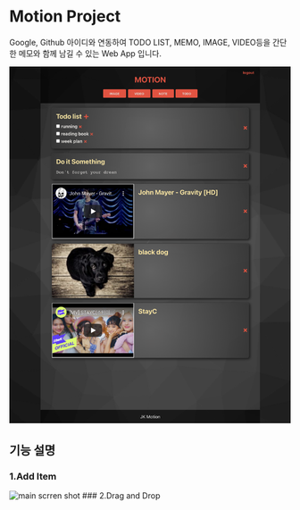 # Motion Project

Google, Github 아이디와 연동하여 TODO LIST, MEMO, IMAGE, VIDEO등을 간단한 메모와 함께 남길 수 있는 Web App 입니다.

<img width="1000" alt="main scrren shot" src="./resource/main.png">

## 기능 설명

### 1.Add Item

<img width="1000" alt="main scrren shot" src="./resource/using_information.gif">
### 2.Drag and Drop
